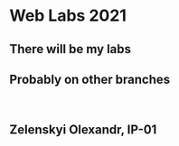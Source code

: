 <h1>Web Labs 2021</h1>
<h2>There will be my labs</h2>
<h2>Probably on other branches</h2>
<br>
<h2>Zelenskyi Olexandr, IP-01<h2>